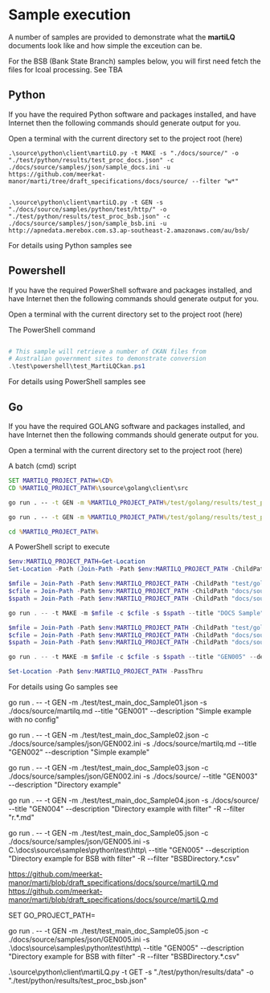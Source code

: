 # Sample execution

A number of samples are provided to demonstrate what the **martiLQ** documents
look like and how simple the exceution can be.

For the BSB (Bank State Branch) samples below, you will first need fetch the files for
lcoal processing.  See TBA

## Python

If you have the required Python software and packages installed, and have Internet
then the following commands should generate output for you.

Open a terminal with the current directory set to the project root (here)

```
.\source\python\client\martiLQ.py -t MAKE -s "./docs/source/" -o "./test/python/results/test_proc_docs.json" -c ./docs/source/samples/json/sample_docs.ini -u https://github.com/meerkat-manor/marti/tree/draft_specifications/docs/source/ --filter "w*"


.\source\python\client\martiLQ.py -t GEN -s "./docs/source/samples/python/test/http/" -o "./test/python/results/test_proc_bsb.json" -c ./docs/source/samples/json/sample_bsb.ini -u http://apnedata.merebox.com.s3.ap-southeast-2.amazonaws.com/au/bsb/
```

For details using Python samples see

## Powershell

If you have the required PowerShell software and packages installed, and have Internet
then the following commands should generate output for you.

Open a terminal with the current directory set to the project root (here)

The PowerShell command

```ps1

# This sample will retrieve a number of CKAN files from
# Australian government sites to demonstrate conversion
.\test\powershell\test_MartiLQCkan.ps1

```

For details using PowerShell samples see

## Go

If you have the required GOLANG software and packages installed, and have Internet
then the following commands should generate output for you.

Open a terminal with the current directory set to the project root (here)

A batch (cmd) script

```bat
SET MARTILQ_PROJECT_PATH=%CD%
CD %MARTILQ_PROJECT_PATH%\source\golang\client\src

go run . -- -t GEN -m %MARTILQ_PROJECT_PATH%/test/golang/results/test_proc_bsb.json -c %MARTILQ_PROJECT_PATH%/docs/source/samples/json/sample_docs.ini -s %MARTILQ_PROJECT_PATH%/docs/source --title "DOCS Sample" --description "Directory example for DOCS" --update

go run . -- -t GEN -m %MARTILQ_PROJECT_PATH%/test/golang/results/test_proc_bsb.json -c %MARTILQ_PROJECT_PATH%/docs/source/samples/json/sample_bsb.ini -s %MARTILQ_PROJECT_PATH%/docs/source/samples/python/test/http --title "GEN005" --description "Directory example for BSB with filter" -R --filter "BSBDirectory.*\.csv" --update

cd %MARTILQ_PROJECT_PATH%
```

A PowerShell script to execute

```ps1
$env:MARTILQ_PROJECT_PATH=Get-Location
Set-Location -Path (Join-Path -Path $env:MARTILQ_PROJECT_PATH -ChildPath "source\golang\client\src") -PassThru

$mfile = Join-Path -Path $env:MARTILQ_PROJECT_PATH -ChildPath "test/golang/results/test_proc_docs.json"
$cfile = Join-Path -Path $env:MARTILQ_PROJECT_PATH -ChildPath "docs/source/samples/conf/sample_docs.ini"
$spath = Join-Path -Path $env:MARTILQ_PROJECT_PATH -ChildPath "docs/source/"

go run . -- -t MAKE -m $mfile -c $cfile -s $spath --title "DOCS Sample" --description "Directory example for DOCS" --filter "w*"  --update

$mfile = Join-Path -Path $env:MARTILQ_PROJECT_PATH -ChildPath "test/golang/results/test_proc_bsb.json"
$cfile = Join-Path -Path $env:MARTILQ_PROJECT_PATH -ChildPath "docs/source/samples/conf/GEN005.ini"
$spath = Join-Path -Path $env:MARTILQ_PROJECT_PATH -ChildPath "docs/source/samples/python/test/http/"

go run . -- -t MAKE -m $mfile -c $cfile -s $spath --title "GEN005" --description "Directory example for BSB"   --update

Set-Location -Path $env:MARTILQ_PROJECT_PATH -PassThru
```

For details using Go samples see









go run . -- -t GEN -m ./test/test_main_doc_Sample01.json -s ./docs/source/martilq.md --title "GEN001" --description "Simple example with no config"


go run . -- -t GEN -m ./test/test_main_doc_Sample02.json -c ./docs/source/samples/json/GEN002.ini -s ./docs/source/martilq.md --title "GEN002" --description "Simple example"


go run . -- -t GEN -m ./test/test_main_doc_Sample03.json -c ./docs/source/samples/json/GEN002.ini -s ./docs/source/ --title "GEN003" --description "Directory example"


go run . -- -t GEN -m ./test/test_main_doc_Sample04.json  -s ./docs/source/ --title "GEN004" --description "Directory example with filter" -R --filter "r.*\.md"


go run . -- -t GEN -m ./test/test_main_doc_Sample05.json -c ./docs/source/samples/json/GEN005.ini -s C.\docs\source\samples\python\test\http\ --title "GEN005" --description "Directory example for BSB with filter" -R --filter "BSBDirectory.*\.csv"


https://github.com/meerkat-manor/marti/blob/draft_specifications/docs/source/martiLQ.md
https://github.com/meerkat-manor/marti/blob/draft_specifications/docs/source/martiLQ.md


SET GO_PROJECT_PATH=

go run . -- -t GEN -m ./test/test_main_doc_Sample05.json -c ./docs/source/samples/json/GEN005.ini -s .\docs\source\samples\python\test\http\ --title "GEN005" --description "Directory example for BSB with filter" -R --filter "BSBDirectory.*\.csv"


.\source\python\client\martiLQ.py -t GET -s "./test/python/results/data" -o "./test/python/results/test_proc_bsb.json" 
